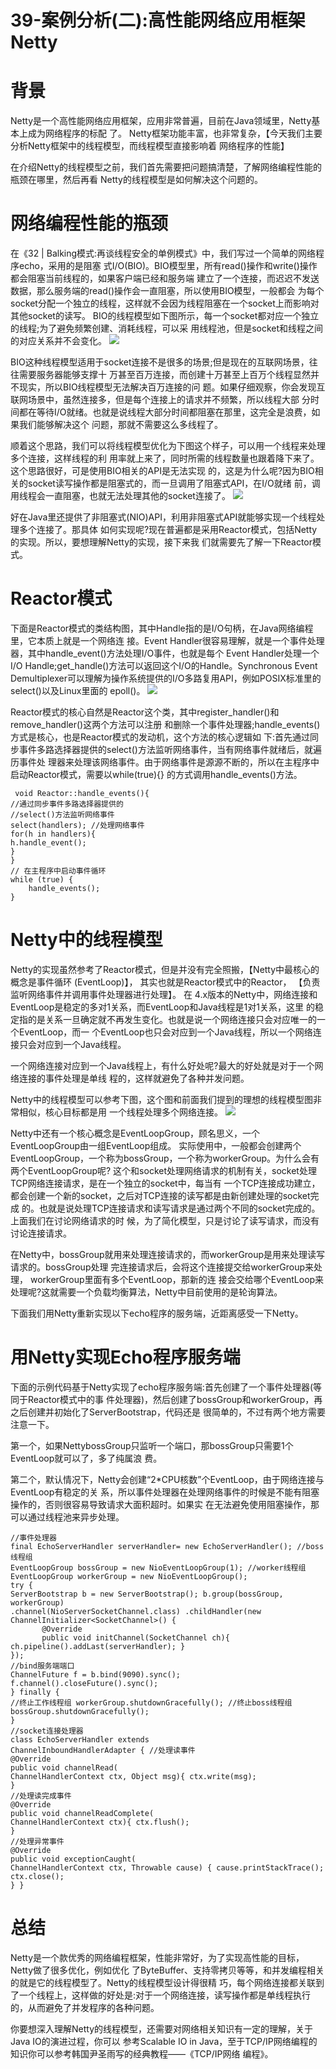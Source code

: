 # 39-案例分析(二):高性能网络应用框架Netty
# 背景
Netty是一个高性能网络应用框架，应用非常普遍，目前在Java领域里，Netty基本上成为网络程序的标配 了。
Netty框架功能丰富，也非常复杂，【今天我们主要分析Netty框架中的线程模型，而线程模型直接影响着 网络程序的性能】

在介绍Netty的线程模型之前，我们首先需要把问题搞清楚，了解网络编程性能的瓶颈在哪里，然后再看 Netty的线程模型是如何解决这个问题的。

# 网络编程性能的瓶颈
在《32 | Balking模式:再谈线程安全的单例模式》中，我们写过一个简单的网络程序echo，采用的是阻塞 式I/O(BIO)。BIO模型里，所有read()操作和write()操作都会阻塞当前线程的，如果客户端已经和服务端 建立了一个连接，而迟迟不发送数据，那么服务端的read()操作会一直阻塞，所以使用BIO模型，一般都会 为每个socket分配一个独立的线程，这样就不会因为线程阻塞在一个socket上而影响对其他socket的读写。 BIO的线程模型如下图所示，每一个socket都对应一个独立的线程;为了避免频繁创建、消耗线程，可以采 用线程池，但是socket和线程之间的对应关系并不会变化。
![](80-BIO线程模型.png)

BIO这种线程模型适用于socket连接不是很多的场景;但是现在的互联网场景，往往需要服务器能够支撑十 万甚至百万连接，而创建十万甚至上百万个线程显然并不现实，所以BIO线程模型无法解决百万连接的问 题。如果仔细观察，你会发现互联网场景中，虽然连接多，但是每个连接上的请求并不频繁，所以线程大部 分时间都在等待I/O就绪。也就是说线程大部分时间都阻塞在那里，这完全是浪费，如果我们能够解决这个 问题，那就不需要这么多线程了。


顺着这个思路，我们可以将线程模型优化为下图这个样子，可以用一个线程来处理多个连接，这样线程的利 用率就上来了，同时所需的线程数量也跟着降下来了。这个思路很好，可是使用BIO相关的API是无法实现 的，这是为什么呢?因为BIO相关的socket读写操作都是阻塞式的，而一旦调用了阻塞式API，在I/O就绪 前，调用线程会一直阻塞，也就无法处理其他的socket连接了。
![](81-理想的线程模型.png)
 
好在Java里还提供了非阻塞式(NIO)API，利用非阻塞式API就能够实现一个线程处理多个连接了。那具体 如何实现呢?现在普遍都是采用Reactor模式，包括Netty的实现。所以，要想理解Netty的实现，接下来我 们就需要先了解一下Reactor模式。

# Reactor模式
下面是Reactor模式的类结构图，其中Handle指的是I/O句柄，在Java网络编程里，它本质上就是一个网络连 接。Event Handler很容易理解，就是一个事件处理器，其中handle_event()方法处理I/O事件，也就是每个 Event Handler处理一个I/O Handle;get_handle()方法可以返回这个I/O的Handle。Synchronous Event Demultiplexer可以理解为操作系统提供的I/O多路复用API，例如POSIX标准里的select()以及Linux里面的 epoll()。
![](82-reactor类结构图.png)

Reactor模式的核心自然是Reactor这个类，其中register_handler()和remove_handler()这两个方法可以注册 和删除一个事件处理器;handle_events()方式是核心，也是Reactor模式的发动机，这个方法的核心逻辑如 下:首先通过同步事件多路选择器提供的select()方法监听网络事件，当有网络事件就绪后，就遍历事件处 理器来处理该网络事件。由于网络事件是源源不断的，所以在主程序中启动Reactor模式，需要以while(true){} 的方式调用handle_events()方法。
```text
 void Reactor::handle_events(){ 
//通过同步事件多路选择器提供的 
//select()方法监听网络事件 
select(handlers); //处理网络事件
for(h in handlers){ 
h.handle_event();
} 
}
// 在主程序中启动事件循环 
while (true) {
    handle_events();
}
```

# Netty中的线程模型
Netty的实现虽然参考了Reactor模式，但是并没有完全照搬，【Netty中最核心的概念是事件循环 (EventLoop)】，
其实也就是Reactor模式中的Reactor，
【负责监听网络事件并调用事件处理器进行处理】。
在 4.x版本的Netty中，网络连接和EventLoop是稳定的多对1关系，而EventLoop和Java线程是1对1关系，这里 的稳定指的是关系一旦确定就不再发生变化。也就是说一个网络连接只会对应唯一的一个EventLoop，而一 个EventLoop也只会对应到一个Java线程，所以一个网络连接只会对应到一个Java线程。

一个网络连接对应到一个Java线程上，有什么好处呢?最大的好处就是对于一个网络连接的事件处理是单线 程的，这样就避免了各种并发问题。

Netty中的线程模型可以参考下图，这个图和前面我们提到的理想的线程模型图非常相似，核心目标都是用 一个线程处理多个网络连接。
![](83-netty中的线程模型.png)

Netty中还有一个核心概念是EventLoopGroup，顾名思义，一个EventLoopGroup由一组EventLoop组成。 实际使用中，一般都会创建两个EventLoopGroup，一个称为bossGroup，一个称为workerGroup。为什么会有两个EventLoopGroup呢?
这个和socket处理网络请求的机制有关，socket处理TCP网络连接请求，是在一个独立的socket中，每当有 一个TCP连接成功建立，都会创建一个新的socket，之后对TCP连接的读写都是由新创建处理的socket完成 的。也就是说处理TCP连接请求和读写请求是通过两个不同的socket完成的。上面我们在讨论网络请求的时 候，为了简化模型，只是讨论了读写请求，而没有讨论连接请求。

在Netty中，bossGroup就用来处理连接请求的，而workerGroup是用来处理读写请求的。bossGroup处理 完连接请求后，会将这个连接提交给workerGroup来处理， workerGroup里面有多个EventLoop，那新的连 接会交给哪个EventLoop来处理呢?这就需要一个负载均衡算法，Netty中目前使用的是轮询算法。

下面我们用Netty重新实现以下echo程序的服务端，近距离感受一下Netty。

# 用Netty实现Echo程序服务端
下面的示例代码基于Netty实现了echo程序服务端:首先创建了一个事件处理器(等同于Reactor模式中的事 件处理器)，然后创建了bossGroup和workerGroup，再之后创建并初始化了ServerBootstrap，代码还是 很简单的，不过有两个地方需要注意一下。

第一个，如果NettybossGroup只监听一个端口，那bossGroup只需要1个EventLoop就可以了，多了纯属浪 费。

第二个，默认情况下，Netty会创建“2*CPU核数”个EventLoop，由于网络连接与EventLoop有稳定的关 系，所以事件处理器在处理网络事件的时候是不能有阻塞操作的，否则很容易导致请求大面积超时。如果实 在无法避免使用阻塞操作，那可以通过线程池来异步处理。
```text
//事件处理器
final EchoServerHandler serverHandler= new EchoServerHandler(); //boss线程组
EventLoopGroup bossGroup = new NioEventLoopGroup(1); //worker线程组
EventLoopGroup workerGroup = new NioEventLoopGroup(); 
try {
ServerBootstrap b = new ServerBootstrap(); b.group(bossGroup, workerGroup)
.channel(NioServerSocketChannel.class) .childHandler(new ChannelInitializer<SocketChannel>() {
       @Override
       public void initChannel(SocketChannel ch){
ch.pipeline().addLast(serverHandler); }
});
//bind服务端端口
ChannelFuture f = b.bind(9090).sync(); f.channel().closeFuture().sync();
} finally {
//终止工作线程组 workerGroup.shutdownGracefully(); //终止boss线程组
bossGroup.shutdownGracefully();
}
//socket连接处理器
class EchoServerHandler extends
ChannelInboundHandlerAdapter { //处理读事件
@Override
public void channelRead(
ChannelHandlerContext ctx, Object msg){ ctx.write(msg);
}
//处理读完成事件
@Override
public void channelReadComplete(
ChannelHandlerContext ctx){ ctx.flush();
}
//处理异常事件
@Override
public void exceptionCaught(
ChannelHandlerContext ctx, Throwable cause) { cause.printStackTrace();
ctx.close();
} }
```

# 总结
Netty是一个款优秀的网络编程框架，性能非常好，为了实现高性能的目标，Netty做了很多优化，例如优化 了ByteBuffer、支持零拷贝等等，和并发编程相关的就是它的线程模型了。Netty的线程模型设计得很精 巧，每个网络连接都关联到了一个线程上，这样做的好处是:对于一个网络连接，读写操作都是单线程执行 的，从而避免了并发程序的各种问题。

你要想深入理解Netty的线程模型，还需要对网络相关知识有一定的理解，关于Java IO的演进过程，你可以 参考Scalable IO in Java，至于TCP/IP网络编程的知识你可以参考韩国尹圣雨写的经典教程——《TCP/IP网络 编程》。
















































































 